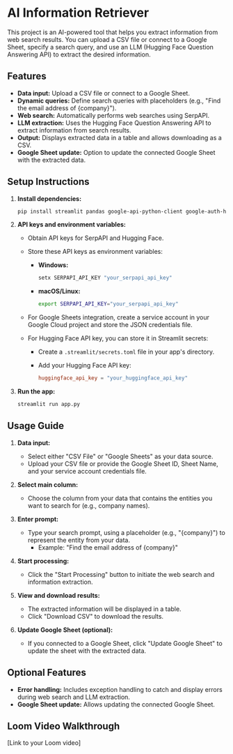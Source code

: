 # AI Information Retriever

This project is an AI-powered tool that helps you extract information from web search results. You can upload a CSV file or connect to a Google Sheet, specify a search query, and use an LLM (Hugging Face Question Answering API) to extract the desired information.

## Features

*   **Data input:** Upload a CSV file or connect to a Google Sheet.
*   **Dynamic queries:** Define search queries with placeholders (e.g., "Find the email address of {company}").
*   **Web search:** Automatically performs web searches using SerpAPI.
*   **LLM extraction:** Uses the Hugging Face Question Answering API to extract information from search results.
*   **Output:** Displays extracted data in a table and allows downloading as a CSV.
*   **Google Sheet update:** Option to update the connected Google Sheet with the extracted data.

## Setup Instructions

1.  **Install dependencies:**
    ```bash
    pip install streamlit pandas google-api-python-client google-auth-httplib2 google-auth-oauthlib serpapi requests
    ```

2.  **API keys and environment variables:**
    *   Obtain API keys for SerpAPI and Hugging Face.
    *   Store these API keys as environment variables:

        *   **Windows:**
            ```bash
            setx SERPAPI_API_KEY "your_serpapi_api_key"
            ```

        *   **macOS/Linux:**
            ```bash
            export SERPAPI_API_KEY="your_serpapi_api_key"
            ```

    *   For Google Sheets integration, create a service account in your Google Cloud project and store the JSON credentials file.
    *   For Hugging Face API key, you can store it in Streamlit secrets:
        *   Create a `.streamlit/secrets.toml` file in your app's directory.
        *   Add your Hugging Face API key:

            ```toml
            huggingface_api_key = "your_huggingface_api_key"
            ```

3.  **Run the app:**
    ```bash
    streamlit run app.py
    ```

## Usage Guide

1.  **Data input:**
    *   Select either "CSV File" or "Google Sheets" as your data source.
    *   Upload your CSV file or provide the Google Sheet ID, Sheet Name, and your service account credentials file.

2.  **Select main column:**
    *   Choose the column from your data that contains the entities you want to search for (e.g., company names).

3.  **Enter prompt:**
    *   Type your search prompt, using a placeholder (e.g., "{company}") to represent the entity from your data.
        *   Example: "Find the email address of {company}"

4.  **Start processing:**
    *   Click the "Start Processing" button to initiate the web search and information extraction.

5.  **View and download results:**
    *   The extracted information will be displayed in a table.
    *   Click "Download CSV" to download the results.

6.  **Update Google Sheet (optional):**
    *   If you connected to a Google Sheet, click "Update Google Sheet" to update the sheet with the extracted data.

## Optional Features

*   **Error handling:** Includes exception handling to catch and display errors during web search and LLM extraction.
*   **Google Sheet update:** Allows updating the connected Google Sheet.

## Loom Video Walkthrough

[Link to your Loom video]